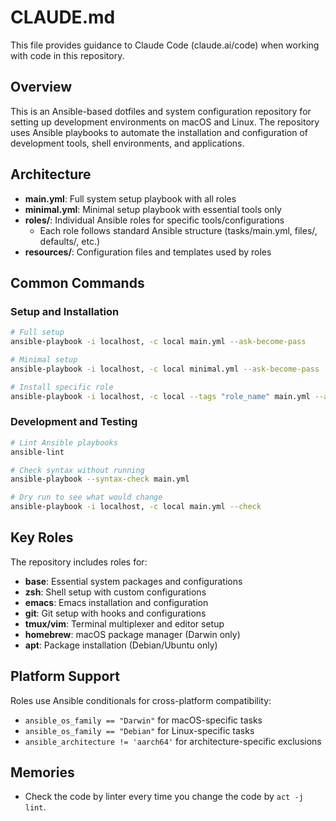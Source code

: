# CLAUDE.md

This file provides guidance to Claude Code (claude.ai/code) when working with code in this repository.

## Overview

This is an Ansible-based dotfiles and system configuration repository for setting up development environments on macOS and Linux. The repository uses Ansible playbooks to automate the installation and configuration of development tools, shell environments, and applications.

## Architecture

- **main.yml**: Full system setup playbook with all roles
- **minimal.yml**: Minimal setup playbook with essential tools only
- **roles/**: Individual Ansible roles for specific tools/configurations
  - Each role follows standard Ansible structure (tasks/main.yml, files/, defaults/, etc.)
- **resources/**: Configuration files and templates used by roles

## Common Commands

### Setup and Installation
```bash
# Full setup
ansible-playbook -i localhost, -c local main.yml --ask-become-pass

# Minimal setup
ansible-playbook -i localhost, -c local minimal.yml --ask-become-pass

# Install specific role
ansible-playbook -i localhost, -c local --tags "role_name" main.yml --ask-become-pass
```

### Development and Testing
```bash
# Lint Ansible playbooks
ansible-lint

# Check syntax without running
ansible-playbook --syntax-check main.yml

# Dry run to see what would change
ansible-playbook -i localhost, -c local main.yml --check
```

## Key Roles

The repository includes roles for:
- **base**: Essential system packages and configurations
- **zsh**: Shell setup with custom configurations
- **emacs**: Emacs installation and configuration
- **git**: Git setup with hooks and configurations
- **tmux/vim**: Terminal multiplexer and editor setup
- **homebrew**: macOS package manager (Darwin only)
- **apt**: Package installation (Debian/Ubuntu only)

## Platform Support

Roles use Ansible conditionals for cross-platform compatibility:
- `ansible_os_family == "Darwin"` for macOS-specific tasks
- `ansible_os_family == "Debian"` for Linux-specific tasks
- `ansible_architecture != 'aarch64'` for architecture-specific exclusions

## Memories

- Check the code by linter every time you change the code by `act -j lint`.